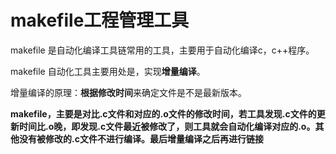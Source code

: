 # makefile工程管理工具

makefile 是自动化编译工具链常用的工具，主要用于自动化编译c，c++程序。

makefile 自动化工具主要用处是，实现**增量编译**。

增量编译的原理：**根据修改时间**来确定文件是不是最新版本。

**makefile，主要是对比.c文件和对应的.o文件的修改时间，若工具发现.c文件的更新时间比.o晚，即发现.c文件最近被修改了，则工具就会自动化编译对应的.o。其他没有被修改的.c文件不进行编译。最后增量编译之后再进行链接**

